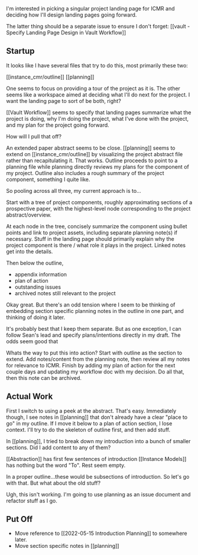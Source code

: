 I'm interested in picking a singular project landing page for ICMR and deciding how I'll design landing pages going forward.

The latter thing should be a separate issue to ensure I don't forget: [[vault - Specify Landing Page Design in Vault Workflow]]

## Startup
It looks like I have several files that try to do this, most primarily these two:

[[instance_cmr/outline]]
[[planning]]

One seems to focus on providing a tour of the project as it is. The other seems like a workspace aimed at deciding what I'll do next for the project. I want the landing page to sort of be both, right?

[[Vault Workflow]] seems to specify that landing pages summarize what the project is doing, why I'm doing the project, what I've done with the project, and my plan for the project going forward.

How will I pull that off?

An extended paper abstract seems to be close. [[planning]] seems to extend on [[instance_cmr/outline]] by visualizing the project abstract file rather than recapitulating it. That works. Outline proceeds to point to a planning file while planning directly reviews my plans for the component of my project. Outline also includes a rough summary of the project component, something I quite like.

So pooling across all three, my current approach is to...

Start with a tree of project components, roughly approximating sections of a prospective paper, with the highest-level node corresponding to the project abstract/overview.

At each node in the tree, concisely summarize the component using bullet points and link to project assets, including separate planning note(s) if necessary. Stuff in the landing page should primarily explain why the project component is there / what role it plays in the project. Linked notes get into the details.

Then below the outline, 
- appendix information
- plan of action
- outstanding issues
-  archived notes still relevant to the project

Okay great. But there's an odd tension where I seem to be thinking of embedding section specific planning notes in the outline in one part, and thinking of doing it later. 

It's probably best that I keep them separate. But as one exception, I can follow Sean's lead and specify plans/intentions directly in my draft. The odds seem good that 

Whats the way to put this into action? Start with outline as the section to extend. Add notes/content from the planning note, then review all my notes for relevance to ICMR. Finish by adding my plan of action for the next couple days and updating my workflow doc with my decision. Do all that, then this note can be archived.

## Actual Work
First I switch to using a peek at the abstract. That's easy. Immediately though, I see notes in [[planning]] that don't already have a clear "place to go" in my outline. If I move it below to a plan of action section, I lose context. I'll try to do the skeleton of outline first, and then add stuff.

In [[planning]], I tried to break down my introduction into a bunch of smaller sections. Did I add content to any of them?

[[Abstraction]] has first few sentences of introduction
[[Instance Models]] has nothing but the word "To".
Rest seem empty.

In a proper outline...these would be subsections of introduction. So let's go with that. But what about the old stuff?

Ugh, this isn't working. I'm going to use planning as an issue document and refactor stuff as I go.

## Put Off
- Move reference to [[2022-05-15 Introduction Planning]] to somewhere later.
- Move section specific notes in [[planning]]